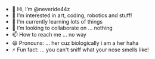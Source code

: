 - 👋 Hi, I’m @neveride44z
- 👀 I’m interested in art, coding, robotics and stuff!
- 🌱 I’m currently learning lots of things
- 💞️ I’m looking to collaborate on ... nothing
- 📫 How to reach me ... no way
- 😄 Pronouns: ... her cuz biologically i am a her haha
- ⚡ Fun fact: ... you can't sniff what your nose smells like!

<!---
neveride44z/neveride44z is a ✨ special ✨ repository because its `README.md` (this file) appears on your GitHub profile.
You can click the Preview link to take a look at your changes.
--->
